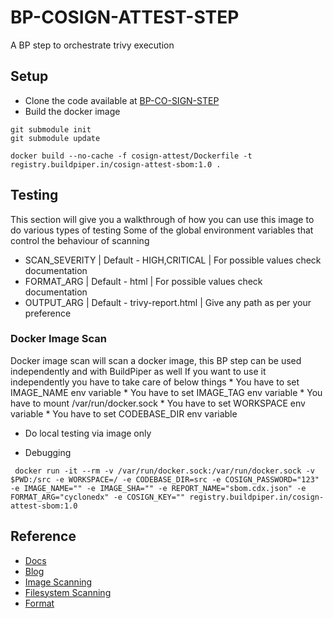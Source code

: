 # BP-COSIGN-ATTEST-STEP
A BP step to orchestrate trivy execution

## Setup
* Clone the code available at [BP-CO-SIGN-STEP](https://github.com/OT-BUILDPIPER-MARKETPLACE/BP-TRIVY-STEP)
* Build the docker image
```
git submodule init
git submodule update

docker build --no-cache -f cosign-attest/Dockerfile -t registry.buildpiper.in/cosign-attest-sbom:1.0 .
```
## Testing
This section will give you a walkthrough of how you can use this image to do various types of testing
Some of the global environment variables that control the behaviour of scanning
* SCAN_SEVERITY | Default - HIGH,CRITICAL | For possible values check documentation
* FORMAT_ARG | Default - html | For possible values check documentation
* OUTPUT_ARG | Default - trivy-report.html | Give any path as per your preference


### Docker Image Scan

Docker image scan will scan a docker image, this BP step can be used independently and with BuildPiper as well
If you want to use it independently you have to take care of below things
    * You have to set IMAGE_NAME env variable
    * You have to set IMAGE_TAG env variable
    * You have to mount /var/run/docker.sock
    * You have to set WORKSPACE env variable
    * You have to set CODEBASE_DIR env variable

* Do local testing via image only

* Debugging
```
 docker run -it --rm -v /var/run/docker.sock:/var/run/docker.sock -v $PWD:/src -e WORKSPACE=/ -e CODEBASE_DIR=src -e COSIGN_PASSWORD="123" -e IMAGE_NAME="" -e IMAGE_SHA="" -e REPORT_NAME="sbom.cdx.json" -e FORMAT_ARG="cyclonedx" -e COSIGN_KEY="" registry.buildpiper.in/cosign-attest-sbom:1.0

```
## Reference 
* [Docs](https://aquasecurity.github.io/trivy/v0.32/docs/)
* [Blog](https://www.prplbx.com/resources/blog/docker-part2/)
* [Image Scanning](https://aquasecurity.github.io/trivy/v0.32/docs/vulnerability/scanning/image/)
* [Filesystem Scanning](https://aquasecurity.github.io/trivy/v0.32/docs/vulnerability/scanning/filesystem/)
* [Format](https://aquasecurity.github.io/trivy/v0.27.1/docs/vulnerability/examples/report/)